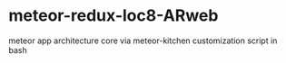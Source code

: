 # meteor-redux-loc8-ARweb
meteor app architecture core via meteor-kitchen customization script in bash 
